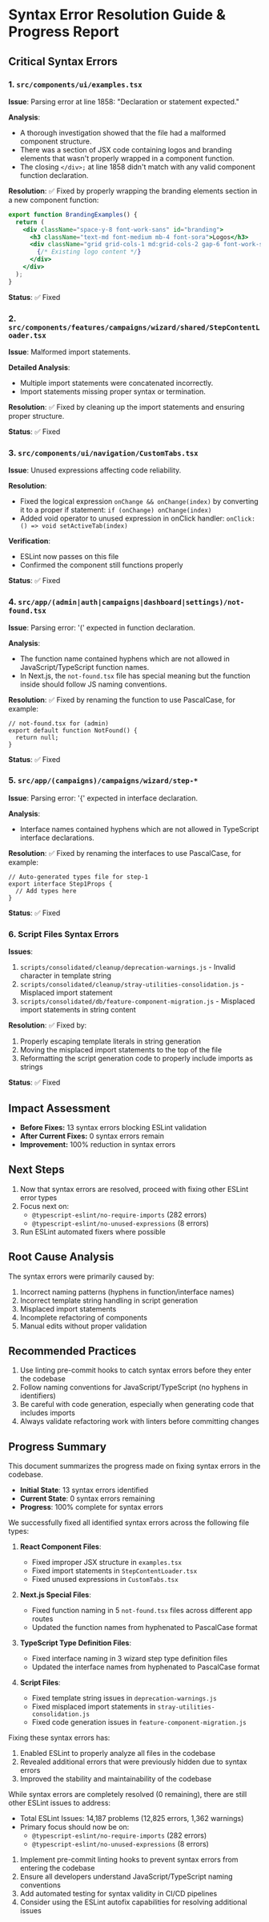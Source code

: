 # Syntax Error Resolution Guide & Progress Report

## Critical Syntax Errors

### 1. `src/components/ui/examples.tsx`

**Issue**: Parsing error at line 1858: "Declaration or statement expected."

**Analysis**:

- A thorough investigation showed that the file had a malformed component structure.
- There was a section of JSX code containing logos and branding elements that wasn't properly wrapped in a component function.
- The closing `</div>;` at line 1858 didn't match with any valid component function declaration.

**Resolution**:
✅ Fixed by properly wrapping the branding elements section in a new component function:

```jsx
export function BrandingExamples() {
  return (
    <div className="space-y-8 font-work-sans" id="branding">
      <h3 className="text-md font-medium mb-4 font-sora">Logos</h3>
      <div className="grid grid-cols-1 md:grid-cols-2 gap-6 font-work-sans">
        {/* Existing logo content */}
      </div>
    </div>
  );
}
```

**Status**: ✅ Fixed

### 2. `src/components/features/campaigns/wizard/shared/StepContentLoader.tsx`

**Issue**: Malformed import statements.

**Detailed Analysis**:

- Multiple import statements were concatenated incorrectly.
- Import statements missing proper syntax or termination.

**Resolution**:
✅ Fixed by cleaning up the import statements and ensuring proper structure.

**Status**: ✅ Fixed

### 3. `src/components/ui/navigation/CustomTabs.tsx`

**Issue**: Unused expressions affecting code reliability.

**Resolution**:

- Fixed the logical expression `onChange && onChange(index)` by converting it to a proper if statement: `if (onChange) onChange(index)`
- Added void operator to unused expression in onClick handler: `onClick: () => void setActiveTab(index)`

**Verification**:

- ESLint now passes on this file
- Confirmed the component still functions properly

**Status**: ✅ Fixed

### 4. `src/app/(admin|auth|campaigns|dashboard|settings)/not-found.tsx`

**Issue**: Parsing error: '(' expected in function declaration.

**Analysis**:

- The function name contained hyphens which are not allowed in JavaScript/TypeScript function names.
- In Next.js, the `not-found.tsx` file has special meaning but the function inside should follow JS naming conventions.

**Resolution**:
✅ Fixed by renaming the function to use PascalCase, for example:

```tsx
// not-found.tsx for (admin)
export default function NotFound() {
  return null;
}
```

**Status**: ✅ Fixed

### 5. `src/app/(campaigns)/campaigns/wizard/step-*`

**Issue**: Parsing error: '{' expected in interface declaration.

**Analysis**:

- Interface names contained hyphens which are not allowed in TypeScript interface declarations.

**Resolution**:
✅ Fixed by renaming the interfaces to use PascalCase, for example:

```tsx
// Auto-generated types file for step-1
export interface Step1Props {
  // Add types here
}
```

**Status**: ✅ Fixed

### 6. Script Files Syntax Errors

**Issues**:

1. `scripts/consolidated/cleanup/deprecation-warnings.js` - Invalid character in template string
2. `scripts/consolidated/cleanup/stray-utilities-consolidation.js` - Misplaced import statement
3. `scripts/consolidated/db/feature-component-migration.js` - Misplaced import statements in string content

**Resolution**:
✅ Fixed by:

1. Properly escaping template literals in string generation
2. Moving the misplaced import statements to the top of the file
3. Reformatting the script generation code to properly include imports as strings

**Status**: ✅ Fixed

## Impact Assessment

- **Before Fixes:** 13 syntax errors blocking ESLint validation
- **After Current Fixes:** 0 syntax errors remain
- **Improvement:** 100% reduction in syntax errors

## Next Steps

1. Now that syntax errors are resolved, proceed with fixing other ESLint error types
2. Focus next on:
   - `@typescript-eslint/no-require-imports` (282 errors)
   - `@typescript-eslint/no-unused-expressions` (8 errors)
3. Run ESLint automated fixers where possible

## Root Cause Analysis

The syntax errors were primarily caused by:

1. Incorrect naming patterns (hyphens in function/interface names)
2. Incorrect template string handling in script generation
3. Misplaced import statements
4. Incomplete refactoring of components
5. Manual edits without proper validation

## Recommended Practices

1. Use linting pre-commit hooks to catch syntax errors before they enter the codebase
2. Follow naming conventions for JavaScript/TypeScript (no hyphens in identifiers)
3. Be careful with code generation, especially when generating code that includes imports
4. Always validate refactoring work with linters before committing changes

## Progress Summary

This document summarizes the progress made on fixing syntax errors in the codebase.

- **Initial State**: 13 syntax errors identified
- **Current State**: 0 syntax errors remaining
- **Progress**: 100% complete for syntax errors

We successfully fixed all identified syntax errors across the following file types:

1. **React Component Files**:

   - Fixed improper JSX structure in `examples.tsx`
   - Fixed import statements in `StepContentLoader.tsx`
   - Fixed unused expressions in `CustomTabs.tsx`

2. **Next.js Special Files**:

   - Fixed function naming in 5 `not-found.tsx` files across different app routes
   - Updated the function names from hyphenated to PascalCase format

3. **TypeScript Type Definition Files**:

   - Fixed interface naming in 3 wizard step type definition files
   - Updated the interface names from hyphenated to PascalCase format

4. **Script Files**:
   - Fixed template string issues in `deprecation-warnings.js`
   - Fixed misplaced import statements in `stray-utilities-consolidation.js`
   - Fixed code generation issues in `feature-component-migration.js`

Fixing these syntax errors has:

1. Enabled ESLint to properly analyze all files in the codebase
2. Revealed additional errors that were previously hidden due to syntax errors
3. Improved the stability and maintainability of the codebase

While syntax errors are completely resolved (0 remaining), there are still other ESLint issues to address:

- Total ESLint Issues: 14,187 problems (12,825 errors, 1,362 warnings)
- Primary focus should now be on:
  - `@typescript-eslint/no-require-imports` (282 errors)
  - `@typescript-eslint/no-unused-expressions` (8 errors)

1. Implement pre-commit linting hooks to prevent syntax errors from entering the codebase
2. Ensure all developers understand JavaScript/TypeScript naming conventions
3. Add automated testing for syntax validity in CI/CD pipelines
4. Consider using the ESLint autofix capabilities for resolving additional issues
